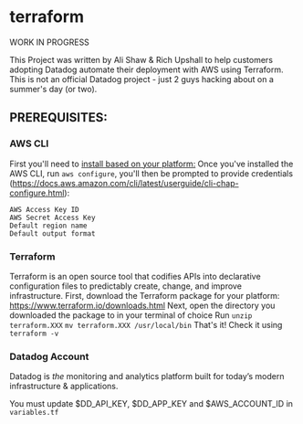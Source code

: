 # terraform
WORK IN PROGRESS

This Project was written by Ali Shaw & Rich Upshall to help customers adopting Datadog automate their deployment with AWS using Terraform. This is not an official Datadog project - just 2 guys hacking about on a summer's day (or two).

## PREREQUISITES:
### AWS CLI

First you'll need to [install based on your platform:](https://docs.aws.amazon.com/cli/latest/userguide/cli-chap-install.html)
Once you've installed the AWS CLI, run `aws configure`, you'll then be prompted to provide credentials (https://docs.aws.amazon.com/cli/latest/userguide/cli-chap-configure.html):
```
AWS Access Key ID
AWS Secret Access Key
Default region name
Default output format
```

### Terraform

Terraform is an open source tool that codifies APIs into declarative configuration files to predictably create, change, and improve infrastructure.
First, download the Terraform package for your platform: https://www.terraform.io/downloads.html
Next, open the directory you downloaded the package to in your terminal of choice
Run
`unzip terraform.XXX`
`mv terraform.XXX /usr/local/bin`
That's it! Check it using `terraform -v`

### Datadog Account

Datadog is _the_ monitoring and analytics platform built for today’s modern infrastructure & applications.


You must update $DD_API_KEY, $DD_APP_KEY and $AWS_ACCOUNT_ID in `variables.tf`
